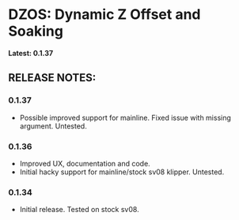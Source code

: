 # DZOS: Dynamic Z Offset and Soaking
**Latest: 0.1.37**

## RELEASE NOTES:

### 0.1.37
- Possible improved support for mainline. Fixed issue with missing argument. Untested.


### 0.1.36
- Improved UX, documentation and code.
- Initial hacky support for mainline/stock sv08 klipper. Untested.


### 0.1.34
- Initial release. Tested on stock sv08.